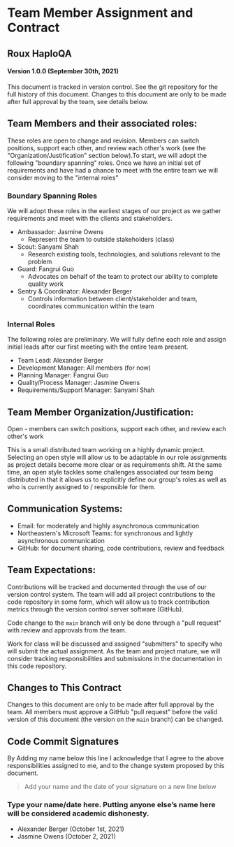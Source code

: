 # Team Member Assignment and Contract 
## Roux HaploQA
#### Version 1.0.0 (September 30th, 2021)
This document is tracked in version control. See the git repository for the full history of this 
document. Changes to this document are only to be made after full approval by the team, see details
below.

## Team Members and their associated roles: 
These roles are open to change and revision. Members can switch positions, support each other, 
and review each other's work (see the "Organization/Justification" section below).To start, we will
adopt the following "boundary spanning" roles. Once we have an initial set of requirements and have
had a chance to meet with the entire team we will consider moving to the "internal roles"

### Boundary Spanning Roles
We will adopt these roles in the earliest stages of our project as we gather requirements and meet
with the clients and stakeholders.

- Ambassador: Jasmine Owens
  - Represent the team to outside stakeholders (class)
- Scout: Sanyami Shah
  - Research existing tools, technologies, and solutions relevant to the problem
- Guard: Fangrui Guo
  - Advocates on behalf of the team to protect our ability to complete quality work 
- Sentry & Coordinator: Alexander Berger
  - Controls information between client/stakeholder and team, coordinates communication 
  within the team 

### Internal Roles
The following roles are preliminary. We will fully define each role and assign initial leads after
our first meeting with the entire team present.
- Team Lead: Alexander Berger
- Development Manager: All members (for now)
- Planning Manager: Fangrui Guo
- Quality/Process Manager: Jasmine Owens
- Requirements/Support Manager: Sanyami Shah

## Team Member Organization/Justification:
Open - members can switch positions, support each other, and review each other's work

This is a small distributed team working on a highly dynamic project. Selecting an open style 
will allow us to be adaptable in our role assignments as project details become more clear or as 
requirements shift. At the same time, an open style tackles some challenges associated our team
being distributed in that it allows us to explicitly define our group's roles as well as who is 
currently assigned to / responsible for them.

## Communication Systems:
- Email: for moderately and highly asynchronous communication
- Northeastern's Microsoft Teams: for synchronous and lightly asynchronous communication
- GitHub: for document sharing, code contributions, review and feedback

## Team Expectations: 
Contributions will be tracked and documented through the use of our version control system. The team
will add all project contributions to the code repository in some form, which will allow us to track
contribution metrics through the version control server software (GitHub). 

Code change to the `main` branch will only be done through a "pull request" with review and 
approvals from the team. 

Work for class will be discussed and assigned "submitters" to specify who will submit the actual 
assignment. As the team and project mature, we will consider tracking responsibilities and 
submissions in the documentation in this code repository.

## Changes to This Contract
Changes to this document are only to be made after full approval by the team. All members must
approve a GitHub "pull request" before the valid version of this document (the version on the `main`
branch) can be changed. 

## Code Commit Signatures

By Adding my name below this line I acknowledge that I agree to the above responsibilities assigned 
to me, and to the change system proposed by this document. 

> Add your name and the date of your signature on a new line below

### Type your name/date here. Putting anyone else’s name here will be considered academic dishonesty. 
- Alexander Berger (October 1st, 2021)
- Jasmine Owens (October 2, 2021)

